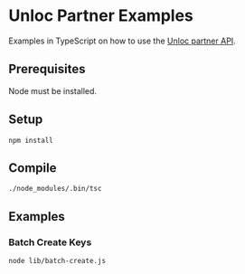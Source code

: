 # Unloc Partner Examples
Examples in TypeScript on how to use the [Unloc partner API](https://developer.unloc.app/).

## Prerequisites
Node must be installed.

## Setup
    npm install

## Compile
    ./node_modules/.bin/tsc    

## Examples

### Batch Create Keys
    node lib/batch-create.js

